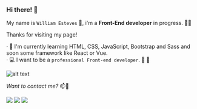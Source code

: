 ### Hi there! 👋

My name is `William Esteves` :bearded_person:, i'm a __Front-End developer__ in progress.  :man_technologist:

Thanks for visiting my page! 

· 🌱 I'm currently learning HTML, CSS,  JavaScript, Bootstrap and Sass and soon some        framework like React or Vue.<br>
· :computer: I want to be a `professional Front-end developer`. :rocket: :rocket: <br>

![alt text](https://media1.giphy.com/media/RbDKaczqWovIugyJmW/giphy.gif?cid=ecf05e478k0v8yt4sys7xr50pvt6nhva1wvw91ufsszbss5w&rid=giphy.gif&ct=g)

*Want to contact me?* 📫💬




<a href="https://twitter.com/_williamesteves">![](https://img.shields.io/badge/LinkedIn-0077B5?style=for-the-badge&logo=linkedin&logoColor=white)</a> 
<a href="https://t.me/william_estevez">![](https://img.shields.io/badge/Telegram-2CA5E0?style=for-the-badge&logo=telegram&logoColor=white)</a> 
<a href="https://www.linkedin.com/in/williamesteves/">![](https://img.shields.io/badge/Twitter-1DA1F2?style=for-the-badge&logo=twitter&logoColor=white)</a> 








